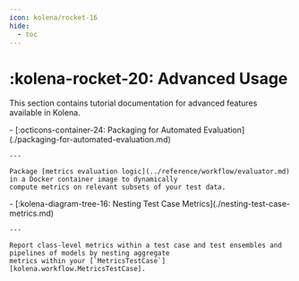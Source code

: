 ```yaml
---
icon: kolena/rocket-16
hide:
  - toc
---
```


# :kolena-rocket-20: Advanced Usage

This section contains tutorial documentation for advanced features available in Kolena.

<div class="grid cards" markdown>
- [:octicons-container-24: Packaging for Automated Evaluation](./packaging-for-automated-evaluation.md)

    ---

    Package [metrics evaluation logic](../reference/workflow/evaluator.md) in a Docker container image to dynamically
    compute metrics on relevant subsets of your test data.
</div>

<div class="grid cards" markdown>
- [:kolena-diagram-tree-16: Nesting Test Case Metrics](./nesting-test-case-metrics.md)

    ---

    Report class-level metrics within a test case and test ensembles and pipelines of models by nesting aggregate
    metrics within your [`MetricsTestCase`][kolena.workflow.MetricsTestCase].
</div>
